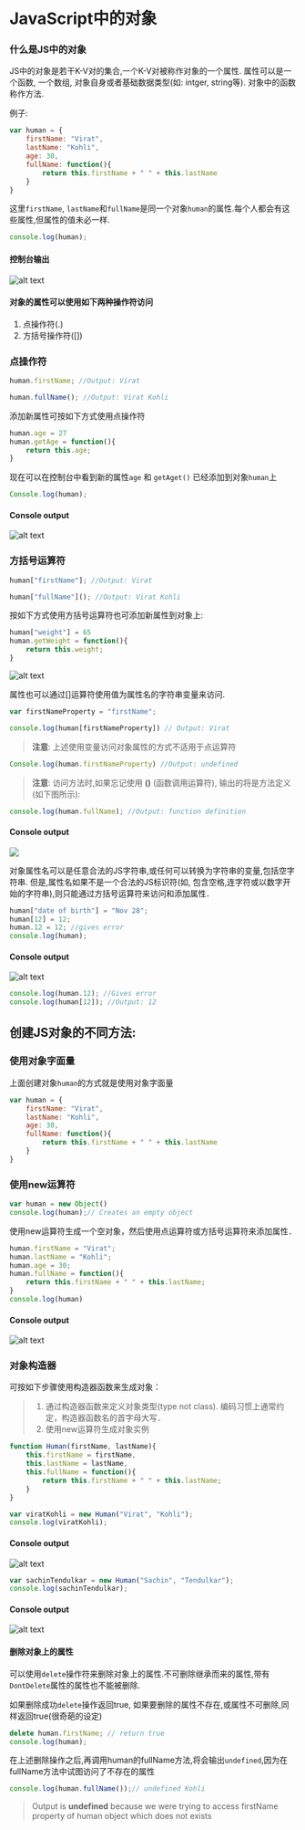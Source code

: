 # JavaScript中的对象
### 什么是JS中的对象

JS中的对象是若干K-V对的集合,一个K-V对被称作对象的一个属性.
属性可以是一个函数, 一个数组, 对象自身或者基础数据类型(如: intger, string等).
对象中的函数称作方法.

例子:

```javascript
var human = {
	firstName: "Virat",
	lastName: "Kohli",
	age: 30,
	fullName: function(){
		return this.firstName + " " + this.lastName		
	}
}
```

这里`firstName`, `lastName`和`fullName`是同一个对象`human`的属性.每个人都会有这些属性,但属性的值未必一样.

```javascript
console.log(human);
```
#### 控制台输出

![alt text](./CodeSnippets/BasicObjectExample.png)

#### 对象的属性可以使用如下两种操作符访问

1. 点操作符(.)
2. 方括号操作符([])

### 点操作符

```javascript
human.firstName; //Output: Virat

human.fullName(); //Output: Virat Kohli
```

添加新属性可按如下方式使用点操作符
```javascript
human.age = 27
human.getAge = function(){
	return this.age;
}
```

现在可以在控制台中看到新的属性`age` 和 `getAget()` 已经添加到对象`human`上

```javascript
Console.log(human);
```
#### Console output 

![alt text](./CodeSnippets/AddPropertiesUsingDotNotation.png)

### 方括号运算符

```javascript
human["firstName"]; //Output: Virat

human["fullName"](); //Output: Virat Kohli
```

按如下方式使用方括号运算符也可添加新属性到对象上:

```javascript
human["weight"] = 65
human.getWeight = function(){
	return this.weight;
}
```

![alt text](./CodeSnippets/AddPropertiesSqBrackNotation.png)

属性也可以通过[]运算符使用值为属性名的字符串变量来访问.

```javascript
var firstNameProperty = "firstName";

console.log(human[firstNameProperty]) // Output: Virat
```

>**注意**: 上述使用变量访问对象属性的方式不适用于点运算符

```javascript
Console.log(human.firstNameProperty) //Output: undefined
```

>**注意**: 访问方法时,如果忘记使用 **()** (函数调用运算符), 输出的将是方法定义(如下图所示):

```javascript
console.log(human.fullName); //Output: function definition
```
#### Console output

![](./CodeSnippets/accessMethodWithoutBrakcets.png)

对象属性名可以是任意合法的JS字符串,或任何可以转换为字符串的变量,包括空字符串.
但是,属性名如果不是一个合法的JS标识符(如, 包含空格,连字符或以数字开始的字符串),则只能通过方括号运算符来访问和添加属性．

```javascript
human["date of birth"] = "Nov 28";
human[12] = 12;
human.12 = 12; //gives error
console.log(human);
```

#### Console output

![alt text](./CodeSnippets/propertyNameOtherThanString.png)

```javascript
console.log(human.12); //Gives error
console.log(human[12]); //Output: 12
```

## 创建JS对象的不同方法:

### 使用对象字面量

上面创建对象`human`的方式就是使用对象字面量

```javascript
var human = {
	firstName: "Virat",
	lastName: "Kohli",
	age: 30,
	fullName: function(){
		return this.firstName + " " + this.lastName		
	}
}
```
### 使用new运算符

```javascript
var human = new Object()
console.log(human);// Creates an empty object
```

使用new运算符生成一个空对象，然后使用点运算符或方括号运算符来添加属性．

```javascript
human.firstName = "Virat";
human.lastName = "Kohli";
human.age = 30;
human.fullName = function(){
	return this.firstName + " " + this.lastName;
}
console.log(human)
```

#### Console output

![alt text](./CodeSnippets/BasicObjectExample.png)

### 对象构造器

可按如下步骤使用构造器函数来生成对象：
> 1. 通过构造器函数来定义对象类型(type not class).
     编码习惯上通常约定，构造器函数名的首字母大写．
> 2. 使用new运算符生成对象实例

```javascript
function Human(firstName, lastName){
	this.firstName = firstName,
	this.lastName = lastName,
	this.fullName = function(){
		return this.firstName + " " + this.lastName;
	}
}
```

```javascript
var viratKohli = new Human("Virat", "Kohli");
console.log(viratKohli);
```
#### Console output

![alt text](./CodeSnippets/ObjectUsingConstructorFn.png)

```javascript
var sachinTendulkar = new Human("Sachin", "Tendulkar");
console.log(sachinTendulkar);
```

#### Console output

![alt text](./CodeSnippets/SachinConst.png)

#### 删除对象上的属性

可以使用`delete`操作符来删除对象上的属性.不可删除继承而来的属性,带有`DontDelete`属性的属性也不能被删除.

如果删除成功`delete`操作返回true, 如果要删除的属性不存在,或属性不可删除,同样返回true(很奇葩的设定)

```javascript
delete human.firstName; // return true
console.log(human);
```

在上述删除操作之后,再调用human的fullName方法,将会输出`undefined`,因为在fullName方法中试图访问了不存在的属性

```javascript
console.log(human.fullName());// undefined Kohli
```

>Output is **undefined** because we were trying to access firstName property of human object which does not exists
